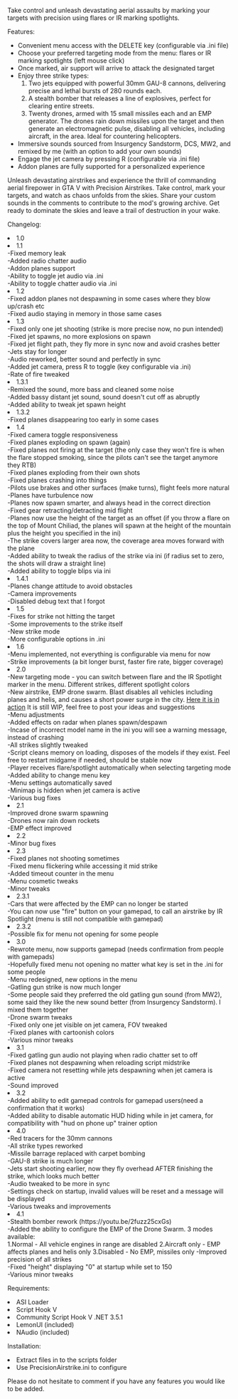 <p>Take control and unleash devastating aerial assaults by marking your targets with precision using flares or IR marking spotlights.</p>

<p>Features:</p>
<ul>
  <li>Convenient menu access with the DELETE key (configurable via .ini file)</li>
  <li>Choose your preferred targeting mode from the menu: flares or IR marking spotlights (left mouse click)</li>
  <li>Once marked, air support will arrive to attack the designated target</li>
  <li>Enjoy three strike types:
    <ol>
      <li>Two jets equipped with powerful 30mm GAU-8 cannons, delivering precise and lethal bursts of 280 rounds each.</li>
      <li>A stealth bomber that releases a line of explosives, perfect for clearing entire streets.</li>
      <li>Twenty drones, armed with 15 small missiles each and an EMP generator. The drones rain down missiles upon the target and then generate an electromagnetic pulse, disabling all vehicles, including aircraft, in the area. Ideal for countering helicopters.</li>
    </ol>
  </li>
  <li>Immersive sounds sourced from Insurgency Sandstorm, DCS, MW2, and remixed by me (with an option to add your own sounds)</li>
  <li>Engage the jet camera by pressing R (configurable via .ini file)</li>
  <li>Addon planes are fully supported for a personalized experience</li>
</ul>
<p>Unleash devastating airstrikes and experience the thrill of commanding aerial firepower in GTA V with Precision Airstrikes. Take control, mark your targets, and watch as chaos unfolds from the skies. Share your custom sounds in the comments to contribute to the mod's growing archive. Get ready to dominate the skies and leave a trail of destruction in your wake.</p>


Changelog:
<li>1.0

<li>1.1<br>
-Fixed memory leak<br>
-Added radio chatter audio<br>
-Addon planes support<br>
-Ability to toggle jet audio via .ini<br>
-Ability to toggle chatter audio via .ini<br>

<li>1.2<br>
-Fixed addon planes not despawning in some cases where they blow up/crash etc<br>
-Fixed audio staying in memory in those same cases<br>

<li>1.3<br>
-Fixed only one jet shooting (strike is more precise now, no pun intended)<br>
-Fixed jet spawns, no more explosions on spawn<br>
-Fixed jet flight path, they fly more in sync now and avoid crashes better<br>
-Jets stay for longer<br>
-Audio reworked, better sound and perfectly in sync<br>
-Added jet camera, press R to toggle (key configurable via .ini)<br>
-Rate of fire tweaked<br>

<li>1.3.1<br>
-Remixed the sound, more bass and cleaned some noise<br>
-Added bassy distant jet sound, sound doesn't cut off as abruptly<br>
-Added ability to tweak jet spawn height<br>

<li>1.3.2<br>
-Fixed planes disappearing too early in some cases<br>

<li>1.4<br>
-Fixed camera toggle responsiveness<br>
-Fixed planes exploding on spawn (again)<br>
-Fixed planes not firing at the target (the only case they won't fire is when the flare stopped smoking, since the pilots can't see the target anymore they RTB)<br>
-Fixed planes exploding from their own shots<br>
-Fixed planes crashing into things<br>
-Pilots use brakes and other surfaces (make turns), flight feels more natural<br>
-Planes have turbulence now<br>
-Planes now spawn smarter, and always head in the correct direction<br>
-Fixed gear retracting/detracting mid flight<br>
-Planes now use the height of the target as an offset (if you throw a flare on the top of Mount Chiliad, the planes will spawn at the height of the mountain plus the height you specified in the ini)<br>
-The strike covers larger area now, the coverage area moves forward with the plane<br>
-Added ability to tweak the radius of the strike via ini (if radius set to zero, the shots will draw a straight line)<br>
-Added ability to toggle blips via ini<br>

<li>1.4.1<br>
-Planes change attitude to avoid obstacles<br>
-Camera improvements<br>
-Disabled debug text that I forgot<br>

<li>1.5<br>
-Fixes for strike not hitting the target<br>
-Some improvements to the strike itself<br>
-New strike mode<br>
-More configurable options in .ini<br>

<li>1.6<br>
-Menu implemented, not everything is configurable via menu for now<br>
-Strike improvements (a bit longer burst, faster fire rate, bigger coverage)<br>

<li>2.0<br>
-New targeting mode - you can switch between flare and the IR Spotlight marker in the menu. Different strikes, different spotlight colors<br>
-New airstrike, EMP drone swarm. Blast disables all vehicles including planes and helis, and causes a short power surge in the city. <a href="https://youtu.be/CSU7i4wLFk0">Here it is in action</a> It is still WIP, feel free to post your ideas and suggestions<br>
-Menu adjustments<br>
-Added effects on radar when planes spawn/despawn<br>
-Incase of incorrect model name in the ini you will see a warning message, instead of crashing<br>
-All strikes slightly tweaked<br>
-Script cleans memory on loading, disposes of the models if they exist. Feel free to restart midgame if needed, should be stable now<br>
-Player receives flare/spotlight automatically when selecting targeting mode<br>
-Added ability to change menu key<br>
-Menu settings automatically saved<br>
-Minimap is hidden when jet camera is active<br>
-Various bug fixes<br>

<li>2.1<br>
-Improved drone swarm spawning<br>
-Drones now rain down rockets<br>
-EMP effect improved<br>

<li>2.2<br>
-Minor bug fixes<br>

<li>2.3<br>
-Fixed planes not shooting sometimes<br>
-Fixed menu flickering while accessing it mid strike<br>
-Added timeout counter in the menu<br>
-Menu cosmetic tweaks<br>
-Minor tweaks<br>

<li>2.3.1<br>
-Cars that were affected by the EMP can no longer be started<br>
-You can now use "fire" button on your gamepad, to call an airstrike by IR Spotlight (menu is still not compatible with gamepad)<br>

<li>2.3.2<br>
-Possible fix for menu not opening for some people<br>

<li>3.0<br>
-Rewrote menu, now supports gamepad (needs confirmation from people with gamepads)<br>
-Hopefully fixed menu not opening no matter what key is set in the .ini for some people<br>
-Menu redesigned, new options in the menu<br>
-Gatling gun strike is now much longer<br>
-Some people said they preferred the old gatling gun sound (from MW2), some said they like the new sound better (from Insurgency Sandstorm). I mixed them together<br>
-Drone swarm tweaks<br>
-Fixed only one jet visible on jet camera, FOV tweaked<br>
-Fixed planes with cartoonish colors<br>
-Various minor tweaks<br>

<li>3.1<br>
-Fixed gatling gun audio not playing when radio chatter set to off<br>
-Fixed planes not despawning when reloading script midstrike<br>
-Fixed camera not resetting while jets despawning when jet camera is active<br>
-Sound improved<br>

<li>3.2<br>
-Added ability to edit gamepad controls for gamepad users(need a confirmation that it works)<br>
-Added ability to disable automatic HUD hiding while in jet camera, for compatibility with "hud on phone up" trainer option<br>

<li>4.0<br>
-Red tracers for the 30mm cannons<br>
-All strike types reworked<br>
-Missile barrage replaced with carpet bombing<br>
-GAU-8 strike is much longer<br>
-Jets start shooting earlier, now they fly overhead AFTER finishing the strike, which looks much better<br>
-Audio tweaked to be more in sync<br>
-Settings check on startup, invalid values will be reset and a message will be displayed<br>
-Various tweaks and improvements<br>

<li>4.1<br>
-Stealth bomber rework (https://youtu.be/2fuzz25cxGs)<br>
-Added the ability to configure the EMP of the Drone Swarm. 3 modes available:<br>
1.Normal - All vehicle engines in range are disabled
2.Aircraft only - EMP affects planes and helis only
3.Disabled - No EMP, missiles only
-Improved precision of all strikes<br>
-Fixed "height" displaying "0" at startup while set to 150<br>
-Various minor tweaks<br>

Requirements:
<li>ASI Loader
<li>Script Hook V
<li>Community Script Hook V .NET 3.5.1
<li>LemonUI (included)
<li>NAudio (included)

Installation:
<li>Extract files in to the scripts folder
<li>Use PrecisionAirstrike.ini to configure

Please do not hesitate to comment if you have any features you would like to be added.
